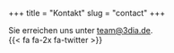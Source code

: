 +++
title = "Kontakt"
slug = "contact"
+++

Sie erreichen uns unter team@3dia.de.  
{{< fa fa-2x fa-twitter >}}

